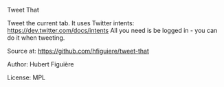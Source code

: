 Tweet That

Tweet the current tab.
It uses Twitter intents: https://dev.twitter.com/docs/intents
All you need is be logged in - you can do it when tweeting.

Source at:
https://github.com/hfiguiere/tweet-that

Author:
Hubert Figuière

License: MPL